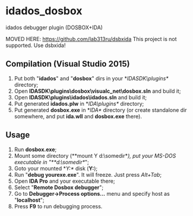 # idados_dosbox
idados debugger plugin (DOSBOX+IDA)

MOVED HERE: https://github.com/lab313ru/dsbxida
This project is not supported. Use dsbxida!

## Compilation (Visual Studio 2015)
1. Put both "**idados**" and "**dosbox**" dirs in your **IDASDK\plugins\** directory;
2. Open **IDASDK\plugins\dosbox\visualc_net\dosbox.sln** and build it;
3. Open **IDASDK\plugins\idados\idados.sln** and build it;
4. Put generated **idados.plw** in **IDA\plugins\** directory;
5. Put generated **dosbox.exe** in **IDA\** directory (or create standalone dir somewhere, and put **ida.wll** and **dosbox.exe** there).

## Usage
1. Run **dosbox.exe**;
2. Mount some directory (**mount Y d:\somedir\**), put your *MS-DOS* executable in "**d:\somedir\**";
3. Goto your mounted **Y:\** disk (**Y:**);
4. Run "**debug yourexe.exe**". It will freeze. Just press *Alt+Tab*;
5. Open **IDA Pro** and your executable there;
6. Select "**Remote Dosbox debugger**";
7. Go to **Debugger->Process options...** menu and specify host as "**localhost**";
8. Press **F9** to run debugging process.
